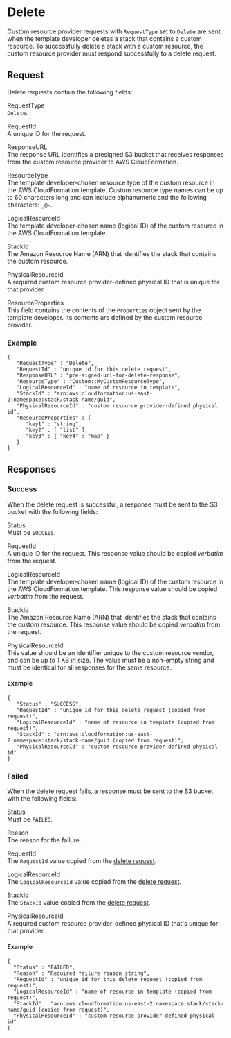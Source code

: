 # Delete<a name="crpg-ref-requesttypes-delete"></a>

Custom resource provider requests with `RequestType` set to `Delete` are sent when the template developer deletes a stack that contains a custom resource\. To successfully delete a stack with a custom resource, the custom resource provider must respond successfully to a delete request\.

## Request<a name="crpg-ref-requesttypes-delete-request"></a>

Delete requests contain the following fields:

RequestType  
`Delete`\.

RequestId  
A unique ID for the request\.

ResponseURL  
The response URL identifies a presigned S3 bucket that receives responses from the custom resource provider to AWS CloudFormation\.

ResourceType  
The template developer\-chosen resource type of the custom resource in the AWS CloudFormation template\. Custom resource type names can be up to 60 characters long and can include alphanumeric and the following characters: `_@-`\.

LogicalResourceId  
The template developer\-chosen name \(logical ID\) of the custom resource in the AWS CloudFormation template\.

StackId  
The Amazon Resource Name \(ARN\) that identifies the stack that contains the custom resource\.

PhysicalResourceId  
A required custom resource provider\-defined physical ID that is unique for that provider\.

ResourceProperties  
This field contains the contents of the `Properties` object sent by the template developer\. Its contents are defined by the custom resource provider\.

### Example<a name="w10966ab1c23c23c19c19c13b5b6"></a>

```
{
   "RequestType" : "Delete",
   "RequestId" : "unique id for this delete request",
   "ResponseURL" : "pre-signed-url-for-delete-response",
   "ResourceType" : "Custom::MyCustomResourceType",
   "LogicalResourceId" : "name of resource in template",
   "StackId" : "arn:aws:cloudformation:us-east-2:namespace:stack/stack-name/guid",
   "PhysicalResourceId" : "custom resource provider-defined physical id",
   "ResourceProperties" : {
      "key1" : "string",
      "key2" : [ "list" ],
      "key3" : { "key4" : "map" }
   }
}
```

## Responses<a name="crpg-ref-requesttypes-delete-responses"></a>

### Success<a name="crpg-ref-requesttypes-delete-responses-success"></a>

When the delete request is successful, a response must be sent to the S3 bucket with the following fields:

Status  
Must be `SUCCESS`\.

RequestId  
A unique ID for the request\. This response value should be copied *verbatim* from the request\.

LogicalResourceId  
The template developer\-chosen name \(logical ID\) of the custom resource in the AWS CloudFormation template\. This response value should be copied *verbatim* from the request\.

StackId  
The Amazon Resource Name \(ARN\) that identifies the stack that contains the custom resource\. This response value should be copied *verbatim* from the request\.

PhysicalResourceId  
This value should be an identifier unique to the custom resource vendor, and can be up to 1 KB in size\. The value must be a non\-empty string and must be identical for all responses for the same resource\.

#### Example<a name="w10966ab1c23c23c19c19c13b7b2b6"></a>

```
{
   "Status" : "SUCCESS",
   "RequestId" : "unique id for this delete request (copied from request)",
   "LogicalResourceId" : "name of resource in template (copied from request)",
   "StackId" : "arn:aws:cloudformation:us-east-2:namespace:stack/stack-name/guid (copied from request)",
   "PhysicalResourceId" : "custom resource provider-defined physical id"
}
```

### Failed<a name="crpg-ref-requesttypes-delete-responses-failed"></a>

When the delete request fails, a response must be sent to the S3 bucket with the following fields:

Status  
Must be `FAILED`\.

Reason  
The reason for the failure\.

RequestId  
The `RequestId` value copied from the [delete request](#crpg-ref-requesttypes-delete-request)\.

LogicalResourceId  
The `LogicalResourceId` value copied from the [delete request](#crpg-ref-requesttypes-delete-request)\.

StackId  
The `StackId` value copied from the [delete request](#crpg-ref-requesttypes-delete-request)\.

PhysicalResourceId  
A required custom resource provider\-defined physical ID that's unique for that provider\.

#### Example<a name="w10966ab1c23c23c19c19c13b7b4b6"></a>

```
{
  "Status" : "FAILED",
  "Reason" : "Required failure reason string",
  "RequestId" : "unique id for this delete request (copied from request)",
  "LogicalResourceId" : "name of resource in template (copied from request)",
  "StackId" : "arn:aws:cloudformation:us-east-2:namespace:stack/stack-name/guid (copied from request)",
  "PhysicalResourceId" : "custom resource provider-defined physical id"
}
```